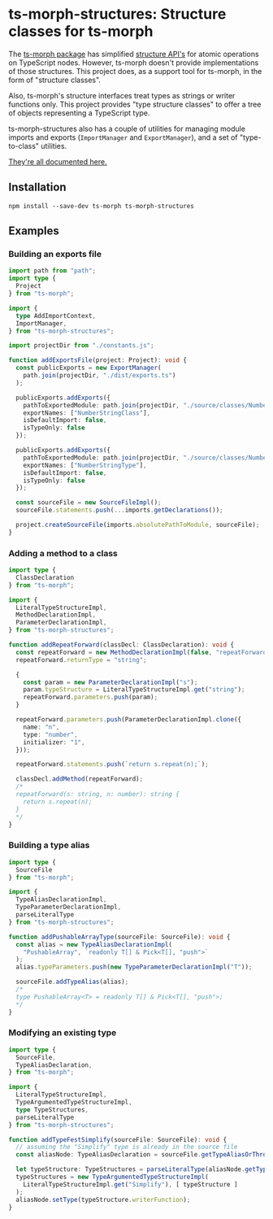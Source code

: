 # ts-morph-structures: Structure classes for ts-morph

The [ts-morph package](https://npmjs.com/package/ts-morph) has simplified [structure API's](https://ts-morph.com/manipulation/structures) for atomic operations on TypeScript nodes.  However, ts-morph doesn't provide implementations of those structures.  This project does, as a support tool for ts-morph, in the form of "structure classes".

Also, ts-morph's structure interfaces treat types as strings or writer functions only.  This project provides "type structure classes" to offer a tree of objects representing a TypeScript type.

ts-morph-structures also has a couple of utilities for managing module imports and exports (`ImportManager` and `ExportManager`), and a set of "type-to-class" utilities.

[They're all documented here.](https://ajvincent.github.io/ts-morph-structures/)

## Installation

`npm install --save-dev ts-morph ts-morph-structures`

## Examples

### Building an exports file

```typescript
import path from "path";
import type {
  Project
} from "ts-morph";

import {
  type AddImportContext,
  ImportManager,
} from "ts-morph-structures";

import projectDir from "./constants.js";

function addExportsFile(project: Project): void {
  const publicExports = new ExportManager(
    path.join(projectDir, "./dist/exports.ts")
  );

  publicExports.addExports({
    pathToExportedModule: path.join(projectDir, "./source/classes/NumberStringClass.ts"),
    exportNames: ["NumberStringClass"],
    isDefaultImport: false,
    isTypeOnly: false
  });

  publicExports.addExports({
    pathToExportedModule: path.join(projectDir, "./source/classes/NumberStringClass.ts"),
    exportNames: ["NumberStringType"],
    isDefaultImport: false,
    isTypeOnly: false
  });

  const sourceFile = new SourceFileImpl();
  sourceFile.statements.push(...imports.getDeclarations());

  project.createSourceFile(imports.absolutePathToModule, sourceFile);
}
```

### Adding a method to a class

```typescript
import type {
  ClassDeclaration
} from "ts-morph";

import {
  LiteralTypeStructureImpl,
  MethodDeclarationImpl,
  ParameterDeclarationImpl,
} from "ts-morph-structures";

function addRepeatForward(classDecl: ClassDeclaration): void {
  const repeatForward = new MethodDeclarationImpl(false, "repeatForward");
  repeatForward.returnType = "string";

  {
    const param = new ParameterDeclarationImpl("s");
    param.typeStructure = LiteralTypeStructureImpl.get("string");
    repeatForward.parameters.push(param);
  }

  repeatForward.parameters.push(ParameterDeclarationImpl.clone({
    name: "n",
    type: "number",
    initializer: "1",
  }));

  repeatForward.statements.push(`return s.repeat(n);`);

  classDecl.addMethod(repeatForward);
  /*
  repeatForward(s: string, n: number): string {
    return s.repeat(n);
  }
  */
}
```

### Building a type alias

```typescript
import type {
  SourceFile
} from "ts-morph";

import {
  TypeAliasDeclarationImpl,
  TypeParameterDeclarationImpl,
  parseLiteralType
} from "ts-morph-structures";

function addPushableArrayType(sourceFile: SourceFile): void {
  const alias = new TypeAliasDeclarationImpl(
    "PushableArray", `readonly T[] & Pick<T[], "push">`
  );
  alias.typeParameters.push(new TypeParameterDeclarationImpl("T"));

  sourceFile.addTypeAlias(alias);
  /*
  type PushableArray<T> = readonly T[] & Pick<T[], "push">;
  */
}
```

### Modifying an existing type

```typescript
import type {
  SourceFile,
  TypeAliasDeclaration,
} from "ts-morph";

import {
  LiteralTypeStructureImpl,
  TypeArgumentedTypeStructureImpl,
  type TypeStructures,
  parseLiteralType
} from "ts-morph-structures";

function addTypeFestSimplify(sourceFile: SourceFile): void {
  // assuming the "Simplify" type is already in the source file
  const aliasNode: TypeAliasDeclaration = sourceFile.getTypeAliasOrThrow("PushableArray");

  let typeStructure: TypeStructures = parseLiteralType(aliasNode.getTypeNodeOrThrow().getText());
  typeStructures = new TypeArgumentedTypeStructureImpl(
    LiteralTypeStructureImpl.get("Simplify"), [ typeStructure ]
  );
  aliasNode.setType(typeStructure.writerFunction);
}
```
